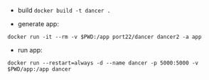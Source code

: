 * build
`
docker build -t dancer .
`

* generate app:

`
docker run -it --rm -v $PWD:/app port22/dancer dancer2 -a app
`

* run app:

`docker run --restart=always -d --name dancer -p 5000:5000 -v $PWD/app:/app dancer`
